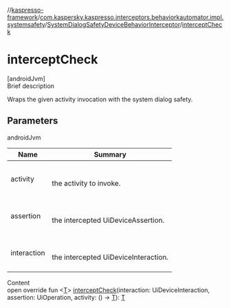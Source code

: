 //[kaspresso-framework](../../index.md)/[com.kaspersky.kaspresso.interceptors.behaviorkautomator.impl.systemsafety](../index.md)/[SystemDialogSafetyDeviceBehaviorInterceptor](index.md)/[interceptCheck](intercept-check.md)



# interceptCheck  
[androidJvm]  
Brief description  


Wraps the given activity invocation with the system dialog safety.



## Parameters  
  
androidJvm  
  
|  Name|  Summary| 
|---|---|
| activity| <br><br>the activity to invoke.<br><br>
| assertion| <br><br>the intercepted UiDeviceAssertion.<br><br>
| interaction| <br><br>the intercepted UiDeviceInteraction.<br><br>
  
  
Content  
open override fun <[T](intercept-check.md)> [interceptCheck](intercept-check.md)(interaction: UiDeviceInteraction, assertion: UiOperation<UiDevice>, activity: () -> [T](intercept-check.md)): [T](intercept-check.md)  



